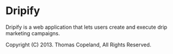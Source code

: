 # Dripify  

Dripify is a web application that lets users create and execute drip marketing campaigns.

Copyright (C) 2013. Thomas Copeland, All Rights Reserved.
